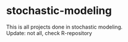 # stochastic-modeling

This is all projects done in stochastic modeling. <br />
Update: not all, check R-repository
